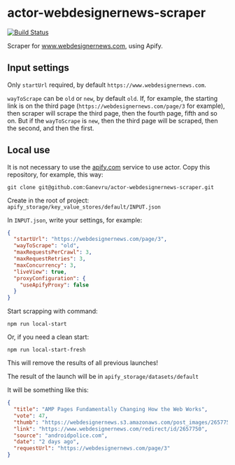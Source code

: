 # actor-webdesignernews-scraper

[![Build Status](https://travis-ci.com/Ganevru/actor-webdesignernews-scraper.svg?branch=master)](https://travis-ci.com/Ganevru/actor-webdesignernews-scraper)

Scraper for www.webdesignernews.com, using Apify.

## Input settings

Only `startUrl` required, by default `https://www.webdesignernews.com`.

`wayToScrape` can be `old` or `new`, by default `old`. If, for example, the starting link is on the third page (`https://webdesignernews.com/page/3` for example), then scraper will scrape the third page, then the fourth page, fifth and so on. But if the `wayToScrape` is `new`, then the third page will be scraped, then the second, and then the first.

## Local use

It is not necessary to use the [apify.com](https://apify.com) service to use actor. Copy this repository, for example, this way:

```
git clone git@github.com:Ganevru/actor-webdesignernews-scraper.git
```

Create in the root of project: `apify_storage/key_value_stores/default/INPUT.json`

In `INPUT.json`, write your settings, for example:

```json
{
  "startUrl": "https://webdesignernews.com/page/3",
  "wayToScrape": "old",
  "maxRequestsPerCrawl": 3,
  "maxRequestRetries": 3,
  "maxConcurrency": 3,
  "liveView": true,
  "proxyConfiguration": {
    "useApifyProxy": false
  }
}
```

Start scrapping with command:

```
npm run local-start
```

Or, if you need a clean start:

```
npm run local-start-fresh
```

This will remove the results of all previous launches!

The result of the launch will be in `apify_storage/datasets/default`

It will be something like this:

```json
{
  "title": "AMP Pages Fundamentally Changing How the Web Works",
  "vote": 47,
  "thumb": "https://webdesignernews.s3.amazonaws.com/post_images/2657750/vlcsnap-2019-04-17-00h58m00s057-728x407-1d95-140x112.jpg",
  "link": "https://www.webdesignernews.com/redirect/id/2657750",
  "source": "androidpolice.com",
  "date": "2 days ago",
  "requestUrl": "https://webdesignernews.com/page/3"
}
```
